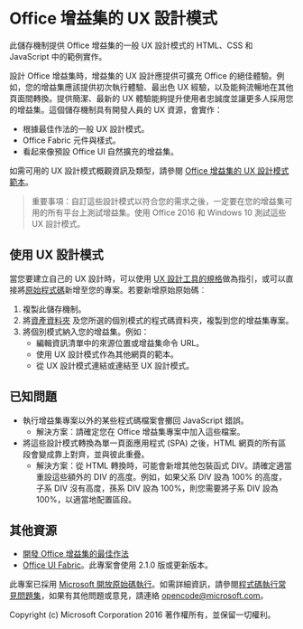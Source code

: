 # Office 增益集的 UX 設計模式 

此儲存機制提供 Office 增益集的一般 UX 設計模式的 HTML、CSS 和 JavaScript 中的範例實作。

設計 Office 增益集時，增益集的 UX 設計應提供可擴充 Office 的絕佳體驗。例如，您的增益集應該提供初次執行體驗、最出色 UX 經驗，以及能夠流暢地在其他頁面間轉換。提供簡潔、最新的 UX 體驗能夠提升使用者忠誠度並讓更多人採用您的增益集。這個儲存機制具有開發人員的 UX 資源，會實作：

* 根據最佳作法的一般 UX 設計模式。
* Office Fabric 元件與樣式。
* 看起來像預設 Office UI 自然擴充的增益集。 

如需可用的 UX 設計模式概觀資訊及類型，請參閱 [Office 增益集的 UX 設計模式範本](https://dev.office.com/docs/add-ins/design/ux-design-patterns)。

> 重要事項：自訂這些設計模式以符合您的需求之後，一定要在您的增益集可用的所有平台上測試增益集。使用 Office 2016 和 Windows 10 測試這些 UX 設計模式。

## 使用 UX 設計模式

當您要建立自己的 UX 設計時，可以使用 [UX 設計工具的規格](https://github.com/OfficeDev/Office-Add-in-Design-Patterns/blob/master/Patterns/Source%20Files)做為指引，或可以直接將[原始程式碼](https://github.com/OfficeDev/Office-Add-in-UX-Design-Patterns-Code/tree/master/templates)新增至您的專案。若要新增原始原始碼︰

1. 複製此儲存機制。 
2. 將[資產資料夾](https://github.com/OfficeDev/Office-Add-in-UX-Design-Pattern-Code/tree/master/assets) 及您所選的個別模式的程式碼資料夾，複製到您的增益集專案。  
3. 將個別模式納入您的增益集。例如：
	- 編輯資訊清單中的來源位置或增益集命令 URL。
	- 使用 UX 設計模式作為其他網頁的範本。
	- 從 UX 設計模式連結或連結至 UX 設計模式。

## 已知問題

* 執行增益集專案以外的某些程式碼檔案會擲回 JavaScript 錯誤。 
	* 解決方案：請確定您在 Office 增益集專案中加入這些檔案。 
* 將這些設計模式轉換為單一頁面應用程式 (SPA) 之後，HTML 網頁的所有區段會變成靠上對齊，並與彼此重疊。 
	* 解決方案：從 HTML 轉換時，可能會新增其他包裝函式 DIV。請確定適當重設這些額外的 DIV 的高度。例如，如果父系 DIV 設為 100% 的高度，子系 DIV 沒有高度，孫系 DIV 設為 100%，則您需要將子系 DIV 設為 100%，以適當地配置區段。    
	
## 其他資源

* [開發 Office 增益集的最佳作法](https://dev.office.com/docs/add-ins/overview/add-in-development-best-practices)
* [Office UI Fabric](http://dev.office.com/fabric/)。此專案會使用 2.1.0 版或更新版本。

此專案已採用 [Microsoft 開放原始碼執行](https://opensource.microsoft.com/codeofconduct/)。如需詳細資訊，請參閱[程式碼執行常見問題集](https://opensource.microsoft.com/codeofconduct/faq/)，如果有其他問題或意見，請連絡 [opencode@microsoft.com](mailto:opencode@microsoft.com)。

Copyright (c) Microsoft Corporation 2016 著作權所有，並保留一切權利。



